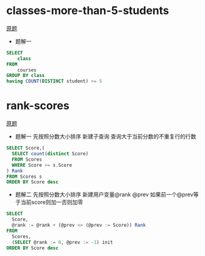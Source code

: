 
# classes-more-than-5-students

[原题](https://leetcode-cn.com/problems/classes-more-than-5-students/submissions/)

- 题解一

```sql
SELECT
    class
FROM
    courses
GROUP BY class
having COUNT(DISTINCT student) >= 5
```

# rank-scores

[原题](https://leetcode-cn.com/problems/rank-scores/)

- 题解一
先按照分数大小排序 新建子查询 查询大于当前分数的不重复行的行数

```sql
SELECT Score,(
  SELECT count(distinct Score)
  FROM Scores
  WHERE Score >= s.Score
) Rank
FROM Scores s
ORDER BY Score desc
```

- 题解二
先按照分数大小排序 新建用户变量@rank @prev 如果前一个@prev等于当前score则加一否则加零

```sql
SELECT
  Score,
  @rank := @rank + (@prev <> (@prev := Score)) Rank
FROM
  Scores,
  (SELECT @rank := 0, @prev := -1) init
ORDER BY Score desc

```

